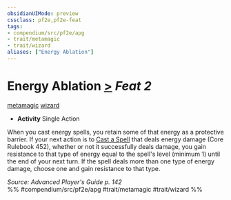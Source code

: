 ```yaml
---
obsidianUIMode: preview
cssclass: pf2e,pf2e-feat
tags:
- compendium/src/pf2e/apg
- trait/metamagic
- trait/wizard
aliases: ["Energy Ablation"]
---
```

# Energy Ablation  [>](/rules/core-rulebook/chapter-9-playing-the-game.md#Actions "Single Action") *Feat 2*  
[metamagic](/rules/traits/metamagic.md)  [wizard](/rules/traits/wizard.md)  

- **Activity** Single Action

When you cast energy spells, you retain some of that energy as a protective barrier. If your next action is to [Cast a Spell](/rules/actions/cast-a-spell.md) that deals energy damage (Core Rulebook 452), whether or not it successfully deals damage, you gain resistance to that type of energy equal to the spell's level (minimum 1) until the end of your next turn. If the spell deals more than one type of energy damage, choose one and gain resistance to that type.

*Source: Advanced Player's Guide p. 142*  
%% #compendium/src/pf2e/apg #trait/metamagic #trait/wizard %%